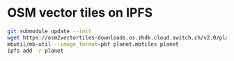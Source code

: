 # OSM vector tiles on IPFS

```bash
git submodule update --init
wget https://osm2vectortiles-downloads.os.zhdk.cloud.switch.ch/v2.0/planet.mbtiles
mbutil/mb-util --image_format=pbf planet.mbtiles planet
ipfs add -r planet
```
